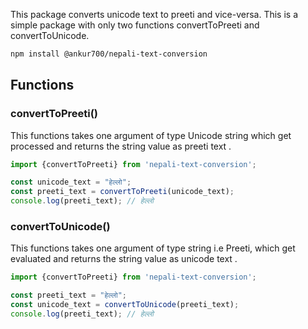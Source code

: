 This package converts unicode text to preeti and vice-versa. This is a simple package with only two functions convertToPreeti and convertToUnicode.

```bash
npm install @ankur700/nepali-text-conversion
```

## Functions

### convertToPreeti()

This functions takes one argument of type Unicode string  which get processed and returns the string value as preeti text .

```jsx
import {convertToPreeti} from 'nepali-text-conversion';

const unicode_text = "हेल्लो";
const preeti_text = convertToPreeti(unicode_text);
console.log(preeti_text); // हेल्लो
```

### convertToUnicode()

This functions takes one argument of type string i.e Preeti, which get evaluated and returns the string value as unicode text .

```jsx
import {convertToPreeti} from 'nepali-text-conversion';

const preeti_text = "हेल्लो";
const unicode_text = convertToUnicode(preeti_text);
console.log(preeti_text); // हेल्लो
```